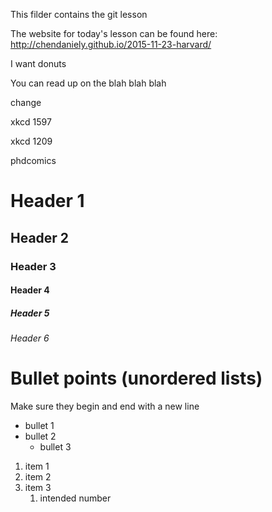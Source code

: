 This filder contains the git lesson

The website for today's lesson can be found here: http://chendaniely.github.io/2015-11-23-harvard/

I want donuts

You can read up on the blah blah blah

change

xkcd 1597

xkcd 1209

phdcomics

# Header 1
## Header 2
### Header 3
#### Header 4
##### Header 5
###### Header 6

# Bullet points (unordered lists)
Make sure they begin and end with a new line

- bullet 1
- bullet 2
    -  bullet 3

1. item 1
2. item 2
3. item 3
    1. intended number
